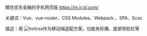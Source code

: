 模仿京东金融的手机网页版  https://m.jr.jd.com/

关键词：Vue、vue-router、CSS Modules、Webpack 、SPA、Scss
   
描述：用 ![hotcss](https://github.com/imochen/hotcss)作为移动端适配方案，功能有轮播、底部导航栏等
